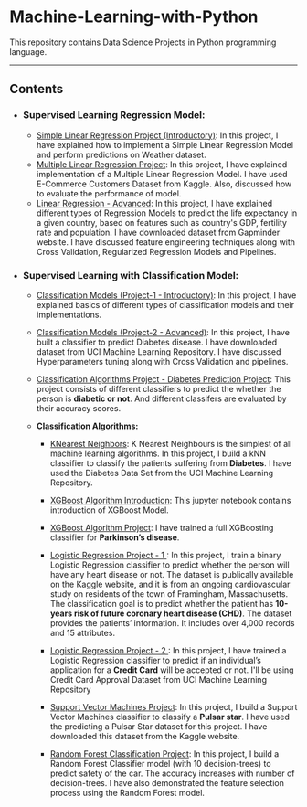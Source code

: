 # Machine-Learning-with-Python

This repository contains Data Science Projects in Python programming language.

-------------------------------------------------------------------------------------------------

## Contents 
  - ### Supervised Learning Regression Model:
    * [Simple Linear Regression Project (Introductory)](https://github.com/Ravjot03/Machine-Learning-Models/tree/master/Regression%20Models/Linear%20Regression/Introduction):
    In this project, I have explained how to implement a Simple Linear Regression Model and perform predictions on Weather dataset.
    * [Multiple Linear Regression Project](https://github.com/Ravjot03/E-Commerce-Customers-Project):
    In this project, I have explained implementation of a Multiple Linear Regression Model. I have used E-Commerce Customers Dataset from Kaggle. Also, discussed how to evaluate the performance of model.
    * [Linear Regression - Advanced](https://github.com/Ravjot03/Machine-Learning-Models/tree/master/Regression%20Models/Linear%20Regression/Advanced):
    In this project, I have explained different types of Regression Models to predict the life expectancy in a given country, based on features such as country's GDP, fertility rate and population. I have downloaded dataset from Gapminder website. I have discussed feature engineering techniques along with Cross Validation, Regularized Regression Models and Pipelines.
    
    
  - ### Supervised Learning with Classification Model:
    * [Classification Models (Project-1 - Introductory)](https://github.com/Ravjot03/Machine-Learning-Models/tree/master/Classification%20Models/Project-1):
      In this project, I have explained basics of different types of classification models and their implementations.
    * [Classification Models (Project-2 - Advanced)](https://github.com/Ravjot03/Machine-Learning-Models/tree/master/Classification%20Models/Project-2):
      In this project, I have built a classifier to predict Diabetes disease. I have downloaded dataset from UCI Machine Learning Repository. I have discussed Hyperparameters tuning along with Cross Validation and pipelines.
    * [Classification Algorithms Project - Diabetes Prediction Project](https://github.com/Ravjot03/Diabetes-Prediction):
      This project consists of different classifiers to predict the whether the person is **diabetic or not**. And different classifers are evaluated by their accuracy scores.
    
    * **Classification Algorithms:**
      
      - [KNearest Neighbors](https://github.com/Ravjot03/Machine-Learning-Models/blob/master/Classification/ClassificationDataCampModels.ipynb):
        K Nearest Neighbours is the simplest of all machine learning algorithms. In this project, I build a kNN classifier to classify the patients suffering from **Diabetes**. I have used the Diabetes Data Set from the UCI Machine Learning Repository.
      
      - [XGBoost Algorithm Introduction](https://github.com/Ravjot03/Machine-Learning-Models/blob/master/Classification/XGBoost.ipynb):
        This jupyter notebook contains introduction of XGBoost Model.
      - [XGBoost Algorithm Project](https://github.com/Ravjot03/Parkinsons-Disease):
        I have trained a full XGBoosting classifier for **Parkinson’s disease**.
        
      - [Logistic Regression Project - 1 ](https://github.com/Ravjot03/Heart-Disease-Prediction):
        In this project, I train a binary Logistic Regression classifier to predict whether the person will have any heart disease or not. The dataset is publically available on the Kaggle website, and it is from an ongoing cardiovascular study on residents of the town of Framingham, Massachusetts. The classification goal is to predict whether the patient has **10-years risk of future coronary heart disease (CHD)**. The dataset provides the patients’ information. It includes over 4,000 records and 15 attributes.
        
      - [Logistic Regression Project - 2 ](https://github.com/Ravjot03/Predicting-Credit-Card-Approvals):
        In this project, I have trained a Logistic Regression classifier to predict if an individual’s application for a **Credit Card** will be accepted or not. I'll be using Credit Card Approval Dataset from UCI Machine Learning Repository
        
      - [Support Vector Machines Project](https://github.com/Ravjot03/Support-Vector-Machines-Project):
        In this project, I build a Support Vector Machines classifier to classify a **Pulsar star**. I have used the predicting a Pulsar Star dataset for this project. I have downloaded this dataset from the Kaggle website.
        
      - [Random Forest Classification Project](https://github.com/Ravjot03/Random-Forest-Classification-Project):
       In this project, I build a Random Forest Classifier model (with 10 decision-trees) to predict safety of the car. The accuracy increases with number of decision-trees. I have also demonstrated the feature selection process using the Random Forest model.
